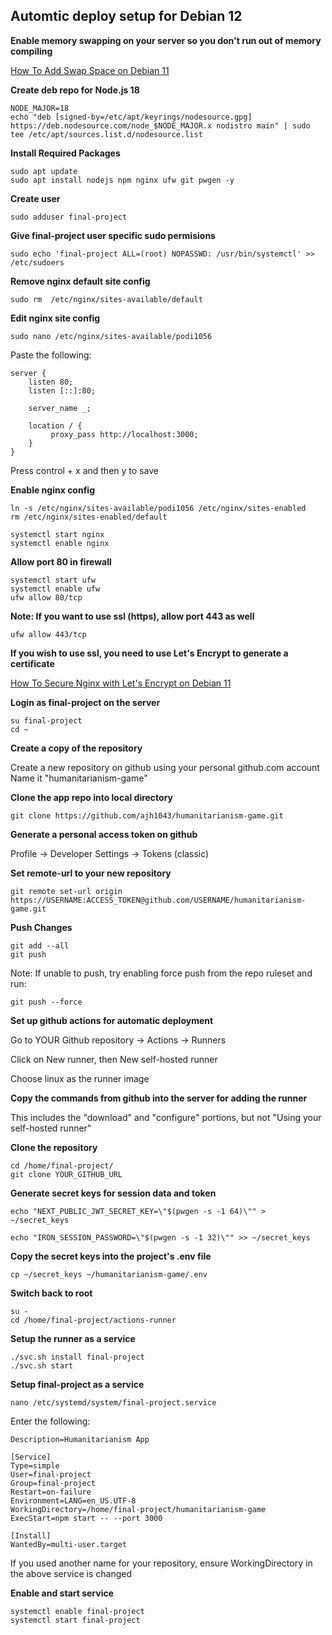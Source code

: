 ## Automtic deploy setup for Debian 12

**Enable memory swapping on your server so you don't run out of memory compiling**

[How To Add Swap Space on Debian 11](https://www.digitalocean.com/community/tutorials/how-to-add-swap-space-on-debian-11)

**Create deb repo for Node.js 18**
```
NODE_MAJOR=18
echo "deb [signed-by=/etc/apt/keyrings/nodesource.gpg] https://deb.nodesource.com/node_$NODE_MAJOR.x nodistro main" | sudo tee /etc/apt/sources.list.d/nodesource.list
```

**Install Required Packages**
```
sudo apt update
sudo apt install nodejs npm nginx ufw git pwgen -y
```

**Create user**
```
sudo adduser final-project
```

**Give final-project user specific sudo permisions**
```
sudo echo 'final-project ALL=(root) NOPASSWD: /usr/bin/systemctl' >> /etc/sudoers
```

**Remove nginx default site config**

```
sudo rm  /etc/nginx/sites-available/default

```

**Edit nginx site config**

```
sudo nano /etc/nginx/sites-available/podi1056
```
Paste the following:
```
server {
    listen 80;
    listen [::]:80;

    server_name _;
        
    location / {
         proxy_pass http://localhost:3000;
    }
}
```
Press control + x and then y to save

**Enable nginx config**

```
ln -s /etc/nginx/sites-available/podi1056 /etc/nginx/sites-enabled 
rm /etc/nginx/sites-enabled/default

systemctl start nginx
systemctl enable nginx
```

**Allow port 80 in firewall**
```
systemctl start ufw
systemctl enable ufw
ufw allow 80/tcp
```

**Note: If you want to use ssl (https), allow port 443 as  well**
```
ufw allow 443/tcp
```

**If you wish to use ssl, you need to use Let's Encrypt to generate a certificate**

[How To Secure Nginx with Let's Encrypt on Debian 11](https://www.digitalocean.com/community/tutorials/how-to-secure-nginx-with-let-s-encrypt-on-debian-11)

**Login as final-project on the server**
```
su final-project
cd ~
```

**Create a copy of the repository**

Create a new repository on github using your personal github.com account
Name it "humanitarianism-game"

**Clone the app repo into local directory**
```
git clone https://github.com/ajh1043/humanitarianism-game.git
```

**Generate a personal access token on github**

Profile -> Developer Settings -> Tokens (classic)

**Set remote-url to your new repository**
```
git remote set-url origin https://USERNAME:ACCESS_TOKEN@github.com/USERNAME/humanitarianism-game.git
```



**Push Changes**
```
git add --all
git push
```

Note: If unable to push, try enabling force push from the repo ruleset and run:
```
git push --force
```


**Set up github actions for automatic deployment**

Go to YOUR Github repository -> Actions -> Runners

Click on New runner, then New self-hosted runner

Choose linux as the runner image

**Copy the commands from github into the server for adding the runner**

This includes the "download" and "configure" portions, but not "Using your self-hosted runner"

**Clone the repository**
```
cd /home/final-project/
git clone YOUR_GITHUB_URL
```

**Generate secret keys for session data and token**

```
echo "NEXT_PUBLIC_JWT_SECRET_KEY=\"$(pwgen -s -1 64)\"" > ~/secret_keys

echo "IRON_SESSION_PASSWORD=\"$(pwgen -s -1 32)\"" >> ~/secret_keys
```

**Copy the secret keys into the project's .env file**
```
cp ~/secret_keys ~/humanitarianism-game/.env
```

**Switch back to root**
```
su -
cd /home/final-project/actions-runner
```

**Setup the runner as a service**
```
./svc.sh install final-project
./svc.sh start
```

**Setup final-project as a service**
```
nano /etc/systemd/system/final-project.service
```

Enter the following:

```[Unit]
Description=Humanitarianism App

[Service]
Type=simple
User=final-project
Group=final-project
Restart=on-failure
Environment=LANG=en_US.UTF-8
WorkingDirectory=/home/final-project/humanitarianism-game
ExecStart=npm start -- --port 3000

[Install]
WantedBy=multi-user.target
```
If you used another name for your repository, ensure WorkingDirectory in the above service is changed 

**Enable and start service**

```
systemctl enable final-project
systemctl start final-project
```
